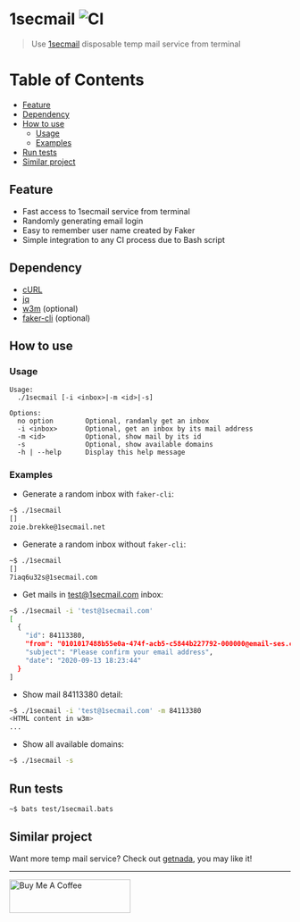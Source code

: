 # 1secmail ![CI](https://github.com/KevCui/1secmail/workflows/CI/badge.svg)

> Use [1secmail](https://www.1secmail.com/) disposable temp mail service from terminal

# Table of Contents

- [Feature](#feature)
- [Dependency](#dependency)
- [How to use](#how-to-use)
  - [Usage](#usage)
  - [Examples](#examples)
- [Run tests](#run-tests)
- [Similar project](#similar-project)

## Feature

- Fast access to 1secmail service from terminal
- Randomly generating email login
- Easy to remember user name created by Faker
- Simple integration to any CI process due to Bash script

## Dependency

- [cURL](https://curl.haxx.se/download.html)
- [jq](https://stedolan.github.io/jq/)
- [w3m](http://w3m.sourceforge.net/) (optional)
- [faker-cli](https://github.com/lestoni/faker-cli) (optional)

## How to use

### Usage

```
Usage:
  ./1secmail [-i <inbox>|-m <id>|-s]

Options:
  no option        Optional, randamly get an inbox
  -i <inbox>       Optional, get an inbox by its mail address
  -m <id>          Optional, show mail by its id
  -s               Optional, show available domains
  -h | --help      Display this help message
```

### Examples

- Generate a random inbox with `faker-cli`:

```bash
~$ ./1secmail
[]
zoie.brekke@1secmail.net
```

- Generate a random inbox without `faker-cli`:

```bash
~$ ./1secmail
[]
7iaq6u32s@1secmail.com
```

- Get mails in test@1secmail.com inbox:

```bash
~$ ./1secmail -i 'test@1secmail.com'
[
  {
    "id": 84113380,
    "from": "0101017488b55e0a-474f-acb5-c5844b227792-000000@email-ses.com",
    "subject": "Please confirm your email address",
    "date": "2020-09-13 18:23:44"
  }
]
```

- Show mail 84113380 detail:

```bash
~$ ./1secmail -i 'test@1secmail.com' -m 84113380
<HTML content in w3m>
...
```

- Show all available domains:

```bash
~$ ./1secmail -s
```

## Run tests

```bash
~$ bats test/1secmail.bats
```

## Similar project

Want more temp mail service? Check out [getnada](https://github.com/KevCui/getnada), you may like it!

---

<a href="https://www.buymeacoffee.com/kevcui" target="_blank"><img src="https://cdn.buymeacoffee.com/buttons/v2/default-orange.png" alt="Buy Me A Coffee" height="60px" width="217px"></a>
